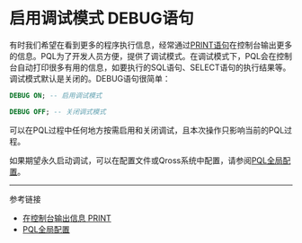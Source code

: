 # 启用调试模式 DEBUG语句
有时我们希望在看到更多的程序执行信息，经常通过[PRINT语句](/pql/print.md)在控制台输出更多的信息。PQL为了开发人员方便，提供了调试模式。在调试模式下，PQL会在控制台自动打印很多有用的信息，如要执行的SQL语句、SELECT语句的执行结果等。调试模式默认是关闭的。DEBUG语句很简单：
```sql
DEBUG ON; -- 启用调试模式

DEBUG OFF; -- 关闭调式模式
```

可以在PQL过程中任何地方按需启用和关闭调试，且本次操作只影响当前的PQL过程。

如果期望永久启动调试，可以在配置文件或Qross系统中配置，请参阅[PQL全局配置](/pql/config.md)。

---
参考链接
* [在控制台输出信息 PRINT](/pql/print.md)
* [PQL全局配置](/pql/setup.md)